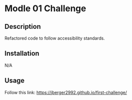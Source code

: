 # Modle 01 Challenge

## Description

Refactored code to follow accessibility standards.


## Installation

N/A

## Usage

Follow this link: https://jberger2992.github.io/first-challenge/